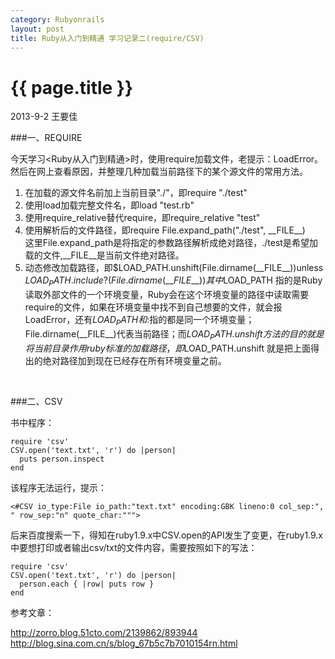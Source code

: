 ```yaml
---
category: Rubyonrails
layout: post
title: Ruby从入门到精通 学习记录二(require/CSV) 
---
```


{{ page.title }}
================

<p class="meta">2013-9-2 王要佳</p>

###一、REQUIRE

今天学习<Ruby从入门到精通>时，使用require加载文件，老提示：LoadError。然后在网上查看原因，并整理几种加载当前路径下的某个源文件的常用方法。

1. 在加载的源文件名前加上当前目录"./"，即require "./test"
2. 使用load加载完整文件名，即load "test.rb"
3. 使用require_relative替代require，即require_relative "test"
4. 使用解析后的文件路径，即require File.expand_path("./test", \_\_FILE\_\_)  
   这里File.expand_path是将指定的参数路径解析成绝对路径，./test是希望加载的文件,\_\_FILE\_\_是当前文件绝对路径。
5. 动态修改加载路径，即$LOAD_PATH.unshift(File.dirname(\_\_FILE\_\_))unless $LOAD_PATH.include?(File.dirname(\_\_FILE\_\_))  
   其中$LOAD_PATH 指的是Ruby读取外部文件的一个环境变量，Ruby会在这个环境变量的路径中读取需要require的文件，如果在环境变量中找不到自己想要的文件，就会报LoadError，还有$LOAD_PATH和$:指的都是同一个环境变量；File.dirname(\_\_FILE\_\_)代表当前路径；而$LOAD_PATH.unshift方法的目的就是将当前目录作用ruby标准的加载路径，即$LOAD_PATH.unshift 就是把上面得出的绝对路径加到现在已经存在所有环境变量之前。    
<br>

###二、CSV

书中程序：

    require 'csv'
    CSV.open('text.txt', 'r') do |person|
      puts person.inspect
    end

该程序无法运行，提示：

    <#CSV io_type:File io_path:"text.txt" encoding:GBK lineno:0 col_sep:",
    " row_sep:"n" quote_char:""">

后来百度搜索一下，得知在ruby1.9.x中CSV.open的API发生了变更，在ruby1.9.x中要想打印或者输出csv/txt的文件内容，需要按照如下的写法：

    require 'csv'
    CSV.open('text.txt', 'r') do |person|
      person.each { |row| puts row }
    end
     

参考文章：

   <http://zorro.blog.51cto.com/2139862/893944>
   <http://blog.sina.com.cn/s/blog_67b5c7b7010154rn.html>











